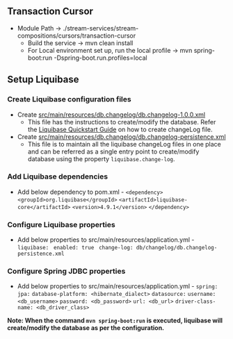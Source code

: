 ## Transaction Cursor

- Module Path -> ./stream-services/stream-compositions/cursors/transaction-cursor
  - Build the service -> mvn clean install
  - For Local environment set up, run the local profile -> mvn spring-boot:run -Dspring-boot.run.profiles=local

## Setup Liquibase

### Create Liquibase configuration files

- Create [src/main/resources/db.changelog/db.changelog-1.0.0.xml ](src/main/resources/db/changelog/db.changelog-1.0.0.xml)
  - This file has the instructions to create/modify the database. Refer the [Liquibase Quickstart Guide](https://www.liquibase.org/get-started/quickstart) on how to create changeLog file.
- Create [src/main/resources/db.changelog/db.changelog-persistence.xml ](src/main/resources/db/changelog/db.changelog-persistence.xml)
  - This file is to maintain all the liquibase changeLog files in one place and can be referred as a single entry point to create/modify database using the property `liquibase.change-log`.

### Add Liquibase dependencies

- Add below dependency to pom.xml -
  `<dependency>`
  `<groupId>org.liquibase</groupId>`
  `<artifactId>liquibase-core</artifactId>`
  `<version>4.9.1</version>`
  `</dependency>`

### Configure Liquibase properties

- Add below properties to src/main/resources/application.yml -
  `liquibase:`
  ` enabled: true`
  ` change-log: db/changelog/db.changelog-persistence.xml`

### Configure Spring JDBC properties

- Add below properties to src/main/resources/application.yml -
  `spring:`
  `jpa:`
  `database-platform: <hibernate_dialect>`
  `datasource:`
  `username: <db_username>`
  `password: <db_password>`
  `url: <db_url>`
  `driver-class-name: <db_driver_class>`

**Note: When the command `mvn spring-boot:run` is executed, liquibase will create/modify the database as per the configuration.**
